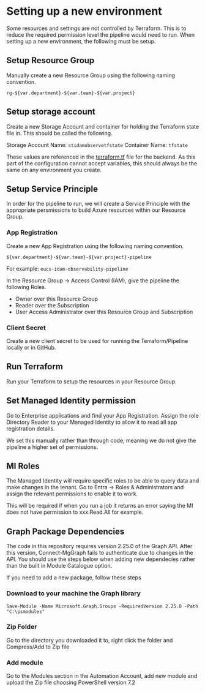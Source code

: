 # Setting up a new environment

Some resources and settings are not controlled by Terraform. This is to reduce the required permission level the pipeline would need to run. When setting up a new environment, the following must be setup.

## Setup Resource Group

Manually create a new Resource Group using the following naming convention.

`rg-${var.department}-${var.team}-${var.project}`

## Setup storage account

Create a new Storage Account and container for holding the Terraform state file in. This should be called the following.

Storage Account Name: `stidamobservetfstate`
Container Name: `tfstate`

These values are referenced in the [terraform.tf](../../terraform/terraform.tf) file for the backend. As this part of the configuration cannot accept variables, this should always be the same on any environment you create.

## Setup Service Principle

In order for the pipeline to run, we will create a Service Principle with the appropriate persmissions to build Azure resources within our Resource Group.

### App Registration

Create a new App Registration using the following naming convention.

`${var.department}-${var.team}-${var.project}-pipeline`

For example: `eucs-idam-observability-pipeline`

In the Resource Group -> Access Control (IAM), give the pipeline the following Roles.

* Owner over this Resource Group
* Reader over the Subscription
* User Access Administrator over this Resource Group and Subscription

### Client Secret

Create a new client secret to be used for running the Terraform/Pipeline locally or in GitHub.

## Run Terraform

Run your Terraform to setup the resources in your Resource Group.

## Set Managed Identity permission

Go to Enterprise applications and find your App Registration. Assign the role Directory Reader to your Managed Identity to allow it to read all app registration details.

We set this manually rather than through code, meaning we do not give the pipeline a higher set of permissions.

## MI Roles

The Managed Identity will require specific roles to be able to query data and make changes in the tenant. Go to Entra -> Roles & Administrators and assign the relevant permissions to enable it to work.

This will be required if when you run a job it returns an error saying the MI does not have permission to xxx.Read.All for example.

## Graph Package Dependencies

The code in this repository requires version 2.25.0 of the Graph API. After this version, Connect-MgGraph fails to authenticate due to changes in the API. You should use the steps below when adding new dependecies rather than the built in Module Catalogue option.

If you need to add a new package, follow these steps

### Download to your machine the Graph library

`Save-Module -Name Microsoft.Graph.Groups -RequiredVersion 2.25.0 -Path "C:\psmodules"`

### Zip Folder

Go to the directory you downloaded it to, right click the folder and Compress/Add to Zip file

### Add module

Go to the Modules section in the Automation Account, add new module and upload the Zip file choosing PowerShell version 7.2
